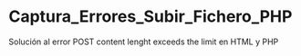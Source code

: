# Captura_Errores_Subir_Fichero_PHP
 Solución al error POST content lenght exceeds the limit en HTML y PHP
